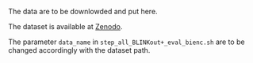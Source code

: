 The data are to be downlowded and put here.

The dataset is available at [Zenodo](https://zenodo.org/record/8043690).

The parameter `data_name` in `step_all_BLINKout+_eval_bienc.sh` are to be changed accordingly with the dataset path.